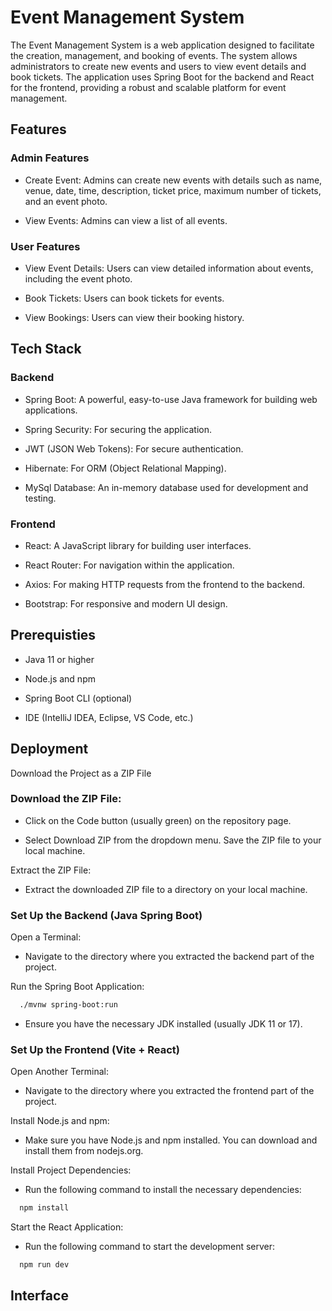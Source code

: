 
# Event Management System

The Event Management System is a web application designed to facilitate the creation, management, and booking of events. The system allows administrators to create new events and users to view event details and book tickets. The application uses Spring Boot for the backend and React for the frontend, providing a robust and scalable platform for event management.


## Features
### Admin Features


- Create Event: Admins can create new events with details such as name, venue, date, time, description, ticket price, maximum number of tickets, and an event photo.

- View Events: Admins can view a list of all events.

### User Features


- View Event Details: Users can view detailed information about events, including the event photo.

- Book Tickets: Users can book tickets for events.

- View Bookings: Users can view their booking history.



## Tech Stack

### Backend

- Spring Boot: A powerful, easy-to-use Java framework for building web applications.

- Spring Security: For securing the application.

- JWT (JSON Web Tokens): For secure authentication.

- Hibernate: For ORM (Object Relational Mapping).

- MySql Database: An in-memory database used for development and testing.

### Frontend

- React: A JavaScript library for building user interfaces.

- React Router: For navigation within the application.

- Axios: For making HTTP requests from the frontend to the backend.

- Bootstrap: For responsive and modern UI design.




## Prerequisties

- Java 11 or higher

- Node.js and npm

- Spring Boot CLI (optional)

- IDE (IntelliJ IDEA, Eclipse, VS Code, etc.)
## Deployment

Download the Project as a ZIP File

### Download the ZIP File:

- Click on the Code button (usually green) on the repository page.

- Select Download ZIP from the dropdown menu.
Save the ZIP file to your local machine.

Extract the ZIP File:

- Extract the downloaded ZIP file to a directory on your local machine.

### Set Up the Backend (Java Spring Boot)

Open a Terminal:

- Navigate to the directory where you extracted the backend part of the project.

Run the Spring Boot Application:

```bash
  ./mvnw spring-boot:run
```
- Ensure you have the necessary JDK installed (usually JDK 11 or 17).

### Set Up the Frontend (Vite + React)

Open Another Terminal:

- Navigate to the directory where you extracted the frontend part of the project.

Install Node.js and npm:

- Make sure you have Node.js and npm installed. You can download and install them from nodejs.org.

Install Project Dependencies:

- Run the following command to install the necessary dependencies:
```bash
  npm install
```
Start the React Application:

- Run the following command to start the development server:
```bash
  npm run dev
```


## Interface



